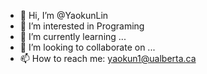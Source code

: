 - 👋 Hi, I’m @YaokunLin
- 👀 I’m interested in Programing
- 🌱 I’m currently learning ...
- 💞️ I’m looking to collaborate on ...
- 📫 How to reach me: yaokun1@ualberta.ca

<!---
YaokunLin/YaokunLin is a ✨ special ✨ repository because its `README.md` (this file) appears on your GitHub profile.
You can click the Preview link to take a look at your changes.
--->
